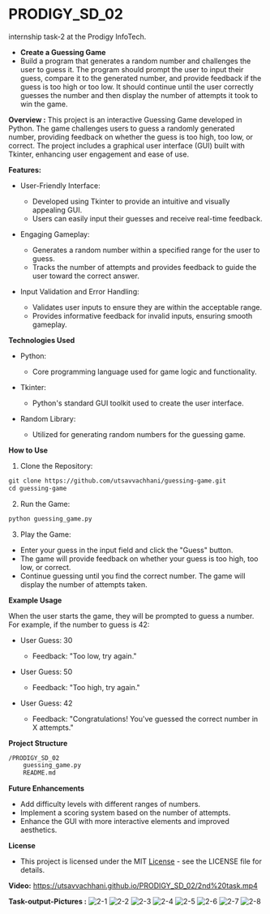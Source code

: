 # PRODIGY_SD_02
internship task-2 at the Prodigy InfoTech.

- **Create a Guessing Game**
- Build a program that generates a random number and challenges the user to guess it. The program should prompt the user to input their guess, compare it to the generated number, and provide feedback if the guess is too high or too low. It should continue until the user correctly guesses the number and then display the number of attempts it took to win the game.

**Overview :**
This project is an interactive Guessing Game developed in Python. The game challenges users to guess a randomly generated number, providing feedback on whether the guess is too high, too low, or correct. The project includes a graphical user interface (GUI) built with Tkinter, enhancing user engagement and ease of use.

**Features:**
- User-Friendly Interface:
    - Developed using Tkinter to provide an intuitive and visually appealing GUI.
    - Users can easily input their guesses and receive real-time feedback.
    
- Engaging Gameplay:
    - Generates a random number within a specified range for the user to guess.
    - Tracks the number of attempts and provides feedback to guide the user toward the correct answer.
      
- Input Validation and Error Handling:
    - Validates user inputs to ensure they are within the acceptable range.
    - Provides informative feedback for invalid inputs, ensuring smooth gameplay.

 **Technologies Used**

- Python:
    - Core programming language used for game logic and functionality.
    
- Tkinter:
    - Python's standard GUI toolkit used to create the user interface.
    
- Random Library:
    - Utilized for generating random numbers for the guessing game.
  

**How to Use**
1. Clone the Repository:
```html
git clone https://github.com/utsavvachhani/guessing-game.git
cd guessing-game
```
2. Run the Game:
```html
python guessing_game.py
```
3. Play the Game:
  - Enter your guess in the input field and click the "Guess" button.
  - The game will provide feedback on whether your guess is too high, too low, or correct.
  - Continue guessing until you find the correct number. The game will display the number of attempts taken.

**Example Usage**

When the user starts the game, they will be prompted to guess a number. For example, if the number to guess is 42:

- User Guess: 30
  - Feedback: "Too low, try again."
  
- User Guess: 50
  - Feedback: "Too high, try again."
- User Guess: 42
  - Feedback: "Congratulations! You've guessed the correct number in X attempts."

**Project Structure**
```html
/PRODIGY_SD_02
    guessing_game.py
    README.md
```

**Future Enhancements**
- Add difficulty levels with different ranges of numbers.
- Implement a scoring system based on the number of attempts.
- Enhance the GUI with more interactive elements and improved aesthetics.


**License**
- This project is licensed under the MIT [License](https://utsavvachhani.github.io/PRODIGY_SD_02/LICENSE) - see the LICENSE file for details.


**Video:**
https://utsavvachhani.github.io/PRODIGY_SD_02/2nd%20task.mp4

**Task-output-Pictures :**
![2-1](https://github.com/user-attachments/assets/beaae7c9-a551-4f0d-9740-0010dc5804e5)
![2-2](https://github.com/user-attachments/assets/195f1dd8-54dc-409c-890c-1b31f6c9b1ea)
![2-3](https://github.com/user-attachments/assets/380badfb-bd12-4eaf-95bc-78cb0a715035)
![2-4](https://github.com/user-attachments/assets/335778d4-5ea4-4758-b49d-c85ad6f44117)
![2-5](https://github.com/user-attachments/assets/35ec8c2f-ca42-4926-b08a-ed805e816364)
![2-6](https://github.com/user-attachments/assets/71196bb4-bd6b-4de7-b1ed-35f9d44e43f9)
![2-7](https://github.com/user-attachments/assets/a720973a-510e-4757-8ea3-428cbfc11b84)
![2-8](https://github.com/user-attachments/assets/8b84ffca-c7de-476b-912e-c0761cde315e)
